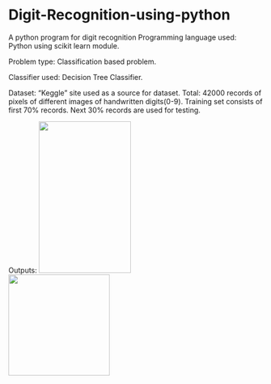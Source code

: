 # Digit-Recognition-using-python
A python program for digit recognition
Programming language used:  
Python using scikit learn module. 

Problem type: 
Classification based problem. 

Classifier used: 
Decision Tree Classifier. 

Dataset: 
“Keggle” site used as a source for dataset.
Total: 42000 records of pixels of different images of handwritten digits(0-9). 
Training set consists of first 70% records. 
Next 30% records are used for  testing. 

Outputs:
<img src = "https://github.com/sonalisaraswat/Digit-Recognition-using-python/blob/master/output2.png" width="60%" height ="300">
<img src="https://github.com/sonalisaraswat/Digit-Recognition-using-python/blob/master/output.png" width="200">
